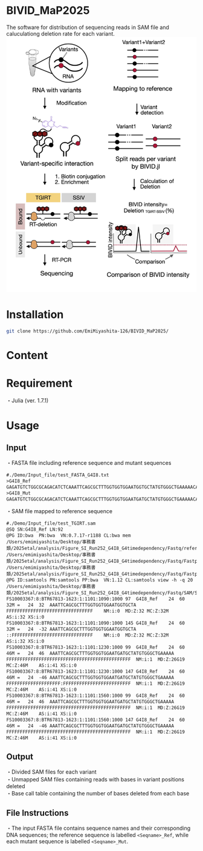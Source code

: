 # BIVID_MaP2025

The software for distribution of sequencing reads in SAM file and caluculationg deletion rate for each variant.
![The image of variant-specific interaction profiling](./images/250505_Github_BIVID_MaP.jpg)
# Installation 
```bash
git clone https://github.com/EmiMiyashita-126/BIVID_MaP2025/
```

# Content

# Requirement

・Julia (ver. 1.7.1)

# Usage
## Input

・FASTA file including reference sequence and mutant sequences<br>
```text
#./Demo/Input_file/test_FASTA_G4I8.txt
>G4I8_Ref
GAGATGTCTGGCGCAGACATCTCAAATTCAGCGCTTTGGTGGTGGAATGGTGCTATGTGGGCTGAAAAACAAATCGGGCTTCGGTCCGGTTC
>G4I8_Mut
GAGATGTCTGGCGCAGACATCTCAAATTCAGCGCTTTGGTGGTGGAATGATGCTATGTGGGCTGAAAAACAAATCGGGCTTCGGTCCGGTTC
```
・SAM file mapped to reference sequence
```text
#./Demo/Input_file/test_TGIRT.sam
@SQ	SN:G4I8_Ref	LN:92
@PG	ID:bwa	PN:bwa	VN:0.7.17-r1188	CL:bwa mem /Users/emimiyashita/Desktop/事務書類/2025etal/analysis/Figure_SI_Run252_G4I8_G4timedependency/Fastq/reference/I8_ref/I8_ref /Users/emimiyashita/Desktop/事務書類/2025etal/analysis/Figure_SI_Run252_G4I8_G4timedependency/Fastq/Fastp_output/S19_S19_L001_R1_001_fastp.fastq /Users/emimiyashita/Desktop/事務書類/2025etal/analysis/Figure_SI_Run252_G4I8_G4timedependency/Fastq/Fastp_output/S19_S19_L001_R2_001_fastp.fastq
@PG	ID:samtools	PN:samtools	PP:bwa	VN:1.12	CL:samtools view -h -q 20 /Users/emimiyashita/Desktop/事務書類/2025etal/analysis/Figure_SI_Run252_G4I8_G4timedependency/Fastq/SAM/S19_S19_removed.sam
FS10003367:8:BTR67813-1623:1:1101:1090:1000	97	G4I8_Ref	24	60	32M	=	24	32	AAATTCAGCGCTTTGGTGGTGGAATGGTGCTA	FFFFFFFFFFFFFFFFFFFFFFFFFFFFFFFF	NM:i:0	MD:Z:32	MC:Z:32M	AS:i:32	XS:i:0
FS10003367:8:BTR67813-1623:1:1101:1090:1000	145	G4I8_Ref	24	60	32M	=	24	-32	AAATTCAGCGCTTTGGTGGTGGAATGGTGCTA	::FFFFFFFFFFFFFFFFFFFFFFFFFFFFFF	NM:i:0	MD:Z:32	MC:Z:32M	AS:i:32	XS:i:0
FS10003367:8:BTR67813-1623:1:1101:1230:1000	99	G4I8_Ref	24	60	46M	=	24	46	AAATTCAGCGCTTTGGTGGTGGAATGATGCTATGTGGGCTGAAAAA	FFFFFFFFFFFFFFFFFFFFFFFFFFFFFFFFFFFFFFFFFFFFFF	NM:i:1	MD:Z:26G19	MC:Z:46M	AS:i:41	XS:i:0
FS10003367:8:BTR67813-1623:1:1101:1230:1000	147	G4I8_Ref	24	60	46M	=	24	-46	AAATTCAGCGCTTTGGTGGTGGAATGATGCTATGTGGGCTGAAAAA	FFFFFFFFFFFFFFFFFFFF:FFFFFFFFFFFFFFFFFFFFFFFFF	NM:i:1	MD:Z:26G19	MC:Z:46M	AS:i:41	XS:i:0
FS10003367:8:BTR67813-1623:1:1101:1560:1000	99	G4I8_Ref	24	60	46M	=	24	46	AAATTCAGCGCTTTGGTGGTGGAATGATGCTATGTGGGCTGAAAAA	FFFFFFFFFFFFFFFFFFFFFFFFFFFFFFFFFFFFFFFFFFFFFF	NM:i:1	MD:Z:26G19	MC:Z:46M	AS:i:41	XS:i:0
FS10003367:8:BTR67813-1623:1:1101:1560:1000	147	G4I8_Ref	24	60	46M	=	24	-46	AAATTCAGCGCTTTGGTGGTGGAATGATGCTATGTGGGCTGAAAAA	FFFFFFFFFFFFFFFFFFFFFFFFFFFFFFFFFFFFFFFFFFFFFF	NM:i:1	MD:Z:26G19	MC:Z:46M	AS:i:41	XS:i:0
```

## Output

・Divided SAM files for each variant<br>
・Unmapped SAM files containing reads with bases in variant positions deleted<br>
・Base call table containing the number of bases deleted from each base

## File Instructions
・The input FASTA file contains sequence names and their corresponding DNA sequences; the reference sequence is labelled 	`<Seqname>_Ref`, while each mutant sequence is labelled 	`<Seqname>_Mut`.












